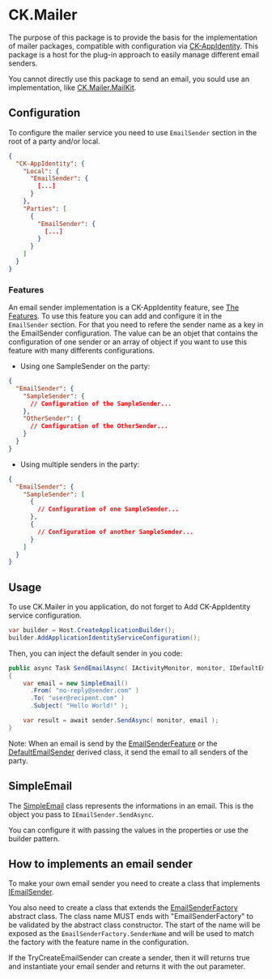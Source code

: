 # CK.Mailer

The purpose of this package is to provide the basis for the implementation of mailer packages, compatible with configuration via [CK-AppIdentity](https://github.com/signature-opensource/CK-AppIdentity). This package is a host for the plug-in approach to easily manage different email senders.

You cannot directly use this package to send an email, you sould use an implementation, like [CK.Mailer.MailKit](./../CK.Mailer.MailKit/README.md).


## Configuration

To configure the mailer service you need to use `EmailSender` section in the root of a party and/or local.
```json
{
  "CK-AppIdentity": {
    "Local": {
      "EmailSender": {
        [...]
      }
    },
    "Parties": [
      {
        "EmailSender": {
          [...]
        }
      }
    ]
  }
}
```

### Features

An email sender implementation is a CK-AppIdentity feature, see [The Features](https://github.com/signature-opensource/CK-AppIdentity/blob/develop/CK.AppIdentity/Features/README.md). To use this feature you can add and configure it in the `EmailSender` section. For that you need to refere the sender name as a key in the EmailSender configuration. The value can be an objet that contains the configuration of one sender or an array of object if you want to use this feature with many differents configurations.

- Using one SampleSender on the party:
```json
{
  "EmailSender": {
    "SampleSender": {
      // Configuration of the SampleSender...
    },
    "OtherSender": {
      // Configuration of the OtherSender...
    }
  }
}
```
- Using multiple senders in the party:
```json
{
  "EmailSender": {
    "SampleSender": [
      {
        // Configuration of one SampleSender...
      },
      {
        // Configuration of another SampleSender...
      }
    ]
  }
}
```

## Usage

To use CK.Mailer in you application, do not forget to Add CK-AppIdentity service configuration.

```csharp
var builder = Host.CreateApplicationBuilder();
builder.AddApplicationIdentityServiceConfiguration();
```

Then, you can inject the default sender in you code:
```csharp
public async Task SendEmailAsync( IActivityMonitor, monitor, IDefaultEmailSender sender )
{
    var email = new SimpleEmail()
      .From( "no-reply@sender.com" )
      .To( "user@recipent.com" )
      .Subject( "Hello World!" );

    var result = await sender.SendAsync( monitor, email );
}
```

Note: When an email is send by the [EmailSenderFeature](./EmailSenderFeature.cs) or the [DefaultEmailSender](./DefaultEmailSender.cs) derived class, it send the email to all senders of the party.

## SimpleEmail

The [SimpleEmail](./Models/SimpleEmail.cs) class represents the informations in an email. This is the object you pass to `IEmailSender.SendAsync`.

You can configure it with passing the values in the properties or use the builder pattern.

## How to implements an email sender

To make your own email sender you need to create a class that implements [IEmailSender](./IEmailSender.cs).

You also need to create a class that extends the [EmailSenderFactory](./EmailSenderFactory.cs) abstract class. The class name MUST ends with "EmailSenderFactory" to be validated by the abstract class constructor. The start of the name will be exposed as the `EmailSenderFactory.SenderName` and will be used to match the factory with the feature name in the configuration.

If the TryCreateEmailSender can create a sender, then it will returns true and instantiate your email sender and returns it with the out parameter.
